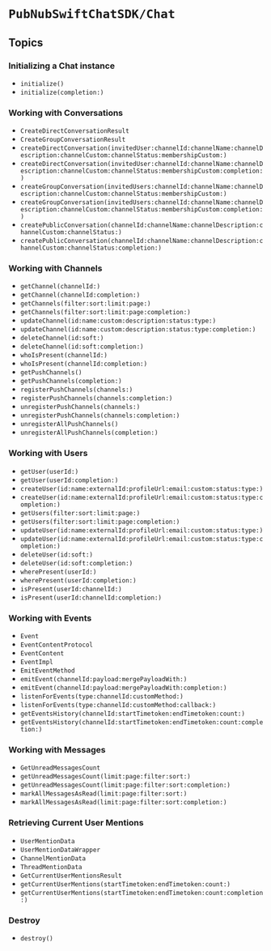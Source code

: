 # ``PubNubSwiftChatSDK/Chat``

## Topics

### Initializing a Chat instance

- ``initialize()``
- ``initialize(completion:)``

### Working with Conversations

- ``CreateDirectConversationResult``
- ``CreateGroupConversationResult``
- ``createDirectConversation(invitedUser:channelId:channelName:channelDescription:channelCustom:channelStatus:membershipCustom:)``
- ``createDirectConversation(invitedUser:channelId:channelName:channelDescription:channelCustom:channelStatus:membershipCustom:completion:)``
- ``createGroupConversation(invitedUsers:channelId:channelName:channelDescription:channelCustom:channelStatus:membershipCustom:)``
- ``createGroupConversation(invitedUsers:channelId:channelName:channelDescription:channelCustom:channelStatus:membershipCustom:completion:)``
- ``createPublicConversation(channelId:channelName:channelDescription:channelCustom:channelStatus:)``
- ``createPublicConversation(channelId:channelName:channelDescription:channelCustom:channelStatus:completion:)``

### Working with Channels

- ``getChannel(channelId:)``
- ``getChannel(channelId:completion:)``
- ``getChannels(filter:sort:limit:page:)``
- ``getChannels(filter:sort:limit:page:completion:)``
- ``updateChannel(id:name:custom:description:status:type:)``
- ``updateChannel(id:name:custom:description:status:type:completion:)``
- ``deleteChannel(id:soft:)``
- ``deleteChannel(id:soft:completion:)``
- ``whoIsPresent(channelId:)``
- ``whoIsPresent(channelId:completion:)``
- ``getPushChannels()``
- ``getPushChannels(completion:)``
- ``registerPushChannels(channels:)``
- ``registerPushChannels(channels:completion:)``
- ``unregisterPushChannels(channels:)``
- ``unregisterPushChannels(channels:completion:)``
- ``unregisterAllPushChannels()``
- ``unregisterAllPushChannels(completion:)``

### Working with Users

- ``getUser(userId:)``
- ``getUser(userId:completion:)``
- ``createUser(id:name:externalId:profileUrl:email:custom:status:type:)``
- ``createUser(id:name:externalId:profileUrl:email:custom:status:type:completion:)``
- ``getUsers(filter:sort:limit:page:)``
- ``getUsers(filter:sort:limit:page:completion:)``
- ``updateUser(id:name:externalId:profileUrl:email:custom:status:type:)``
- ``updateUser(id:name:externalId:profileUrl:email:custom:status:type:completion:)``
- ``deleteUser(id:soft:)``
- ``deleteUser(id:soft:completion:)``
- ``wherePresent(userId:)``
- ``wherePresent(userId:completion:)``
- ``isPresent(userId:channelId:)``
- ``isPresent(userId:channelId:completion:)``

### Working with Events

- ``Event``
- ``EventContentProtocol``
- ``EventContent``
- ``EventImpl``
- ``EmitEventMethod``
- ``emitEvent(channelId:payload:mergePayloadWith:)``
- ``emitEvent(channelId:payload:mergePayloadWith:completion:)``
- ``listenForEvents(type:channelId:customMethod:)``
- ``listenForEvents(type:channelId:customMethod:callback:)``
- ``getEventsHistory(channelId:startTimetoken:endTimetoken:count:)``
- ``getEventsHistory(channelId:startTimetoken:endTimetoken:count:completion:)``

### Working with Messages

- ``GetUnreadMessagesCount``
- ``getUnreadMessagesCount(limit:page:filter:sort:)``
- ``getUnreadMessagesCount(limit:page:filter:sort:completion:)``
- ``markAllMessagesAsRead(limit:page:filter:sort:)``
- ``markAllMessagesAsRead(limit:page:filter:sort:completion:)``

### Retrieving Current User Mentions

- ``UserMentionData``
- ``UserMentionDataWrapper``
- ``ChannelMentionData``
- ``ThreadMentionData``
- ``GetCurrentUserMentionsResult``
- ``getCurrentUserMentions(startTimetoken:endTimetoken:count:)``
- ``getCurrentUserMentions(startTimetoken:endTimetoken:count:completion:)``

### Destroy

- ``destroy()``
